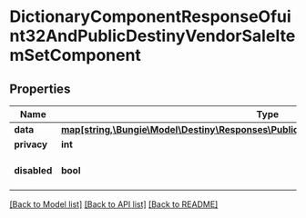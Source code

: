 # DictionaryComponentResponseOfuint32AndPublicDestinyVendorSaleItemSetComponent

## Properties
Name | Type | Description | Notes
------------ | ------------- | ------------- | -------------
**data** | [**map[string,\Bungie\Model\Destiny\Responses\PublicDestinyVendorSaleItemSetComponent]**](PublicDestinyVendorSaleItemSetComponent.md) |  | [optional] 
**privacy** | **int** |  | [optional] 
**disabled** | **bool** | If true, this component is disabled. | [optional] 

[[Back to Model list]](../README.md#documentation-for-models) [[Back to API list]](../README.md#documentation-for-api-endpoints) [[Back to README]](../README.md)


